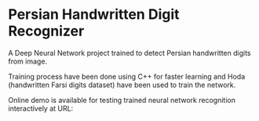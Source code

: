 # Persian Handwritten Digit Recognizer

A Deep Neural Network project trained to detect Persian handwritten digits from image. 

Training process have been done using C++ for faster learning and Hoda (handwritten Farsi digits dataset) have been used to train the network.

Online demo is available for testing trained neural network recognition interactively at URL:

